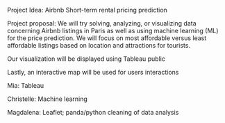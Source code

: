 Project Idea: Airbnb Short-term rental pricing prediction

Project proposal: 
We will try solving, analyzing, or visualizing data concerning Airbnb listings in Paris as well as using machine learning (ML) for the price prediction.
We will focus on most affordable versus least affordable listings based on location and attractions for tourists.

Our visualization will be displayed using Tableau public

Lastly, an interactive map will be used for users interactions

Mia: Tableau

Christelle: Machine learning

Magdalena: Leaflet; panda/python cleaning of data analysis
